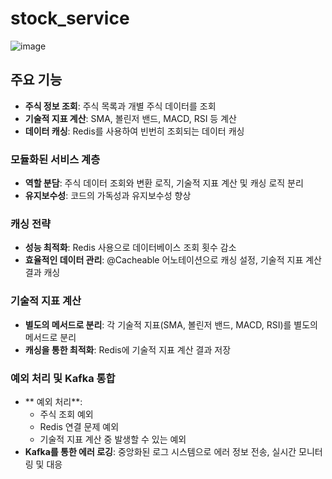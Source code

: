 # stock_service


![image](https://github.com/user-attachments/assets/97e87dab-efbd-4fa0-b385-32ba8494a95b)

## 주요 기능
- **주식 정보 조회**: 주식 목록과 개별 주식 데이터를 조회
- **기술적 지표 계산**: SMA, 볼린저 밴드, MACD, RSI 등 계산
- **데이터 캐싱**: Redis를 사용하여 빈번히 조회되는 데이터 캐싱

<!--### 설계 개요 및 이유-->
### 모듈화된 서비스 계층
- **역할 분담**: 주식 데이터 조회와 변환 로직, 기술적 지표 계산 및 캐싱 로직 분리
- **유지보수성**: 코드의 가독성과 유지보수성 향상

### 캐싱 전략
- **성능 최적화**: Redis 사용으로 데이터베이스 조회 횟수 감소
- **효율적인 데이터 관리**: @Cacheable 어노테이션으로 캐싱 설정, 기술적 지표 계산 결과 캐싱

### 기술적 지표 계산
- **별도의 메서드로 분리**: 각 기술적 지표(SMA, 볼린저 밴드, MACD, RSI)를 별도의 메서드로 분리
- **캐싱을 통한 최적화**: Redis에 기술적 지표 계산 결과 저장

### 예외 처리 및 Kafka 통합
- ** 예외 처리**:
  - 주식 조회 예외
  - Redis 연결 문제 예외
  - 기술적 지표 계산 중 발생할 수 있는 예외
- **Kafka를 통한 에러 로깅**: 중앙화된 로그 시스템으로 에러 정보 전송, 실시간 모니터링 및 대응

